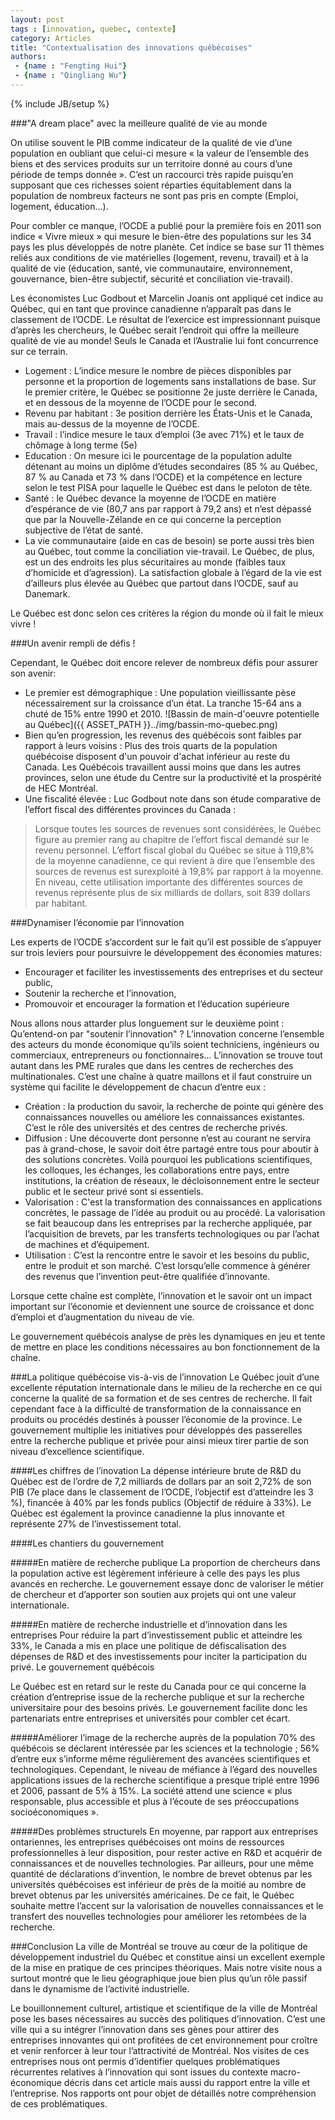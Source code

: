 ```yaml
---
layout: post
tags : [innovation, quebec, contexte]
category: Articles
title: "Contextualisation des innovations québécoises"
authors:
 - {name : "Fengting Hui"}
 - {name : "Qingliang Wu"}
---
```

{% include JB/setup %}

###"A dream place" avec la meilleure qualité de vie au monde

On utilise souvent le PIB comme indicateur de la qualité de vie d’une population en oubliant que celui-ci mesure « la valeur de l’ensemble des biens et des services produits sur un territoire donné au cours d’une période de temps donnée ». C’est un raccourci très rapide puisqu’en supposant que ces richesses soient réparties équitablement dans la population de nombreux facteurs ne sont pas pris en compte (Emploi, logement, éducation…).

Pour combler ce manque, l’OCDE a publié pour la première fois en 2011 son indice « Vivre mieux » qui mesure le bien-être des populations sur les 34 pays les plus développés de notre planète. Cet indice se base sur 11 thèmes reliés aux conditions de vie matérielles (logement, revenu, travail) et à la qualité de vie (éducation, santé, vie communautaire, environnement, gouvernance, bien-être subjectif, sécurité et conciliation vie-travail).

Les économistes Luc Godbout et Marcelin Joanis ont appliqué cet indice au Québec, qui en tant que province canadienne n’apparaît pas dans le classement de l’OCDE. Le résultat de l’exercice est impressionnant puisque d’après les chercheurs, le Québec serait l’endroit qui offre la meilleure qualité de vie au monde! Seuls le Canada et l’Australie lui font concurrence sur ce terrain.

- Logement : L’indice mesure le nombre de pièces disponibles par personne et la proportion de logements sans installations de base. Sur le premier critère, le Québec se positionne 2e juste derrière le Canada, et en dessous de la moyenne de l’OCDE pour le second.
- Revenu par habitant : 3e position derrière les États-Unis et le Canada, mais au-dessus de la moyenne de l’OCDE. 
- Travail : l’indice mesure le taux d’emploi (3e avec 71%) et le taux de chômage à long terme (5e)
- Education : On mesure ici le pourcentage de la population adulte détenant au moins un diplôme d’études secondaires (85 % au Québec, 87 % au Canada et 73 % dans l’OCDE) et la compétence en lecture selon le test PISA pour laquelle le Québec est dans le peloton de tête.
- Santé : le Québec devance la moyenne de l’OCDE en matière d’espérance de vie (80,7 ans par rapport à 79,2 ans) et n’est dépassé que par la Nouvelle-Zélande en ce qui concerne la perception subjective de l’état de santé.
- La vie communautaire (aide en cas de besoin) se porte aussi très bien au Québec, tout comme la conciliation vie-travail. Le Québec, de plus, est un des endroits les plus sécuritaires au monde (faibles taux d’homicide et d’agression). La satisfaction globale à l’égard de la vie est d’ailleurs plus élevée au Québec que partout dans l’OCDE, sauf au Danemark.

Le Québec est donc selon ces critères la région du monde où il fait le mieux vivre !

###Un avenir rempli de défis !

Cependant, le Québec doit encore relever de nombreux défis pour assurer son avenir:

- Le premier est démographique : Une population vieillissante pèse nécessairement sur la croissance d’un état. La tranche 15-64 ans a chuté de 15% entre 1990 et 2010.
![Bassin de main-d'oeuvre potentielle au Québec]({{ ASSET_PATH }}../img/bassin-mo-quebec.png)
- Bien qu’en progression, les revenus des québécois sont faibles par rapport à leurs voisins : Plus des trois quarts de la population québécoise disposent d'un pouvoir d'achat inférieur au reste du Canada. Les Québécois travaillent aussi moins que dans les autres provinces, selon une étude du Centre sur la productivité et la prospérité de HEC Montréal.
- Une fiscalité élevée : Luc Godbout note dans son étude comparative de l’effort fiscal des différentes provinces du Canada : 

> Lorsque toutes les sources de revenues sont considérées, le Québec figure au premier rang au chapitre de l’effort fiscal demandé sur le revenu personnel. L’effort fiscal global du Québec se situe à 119,8% de la moyenne canadienne, ce qui revient à dire que l’ensemble des sources de revenus est surexploité à 19,8% par rapport à la moyenne.  En niveau, cette utilisation importante des différentes sources de revenus représente plus de six milliards de dollars, soit 839 dollars par habitant.

###Dynamiser l’économie par l’innovation

Les experts de l’OCDE s’accordent sur le fait qu’il est possible de s’appuyer sur trois leviers pour poursuivre le développement des économies matures: 
- Encourager et faciliter les investissements des entreprises et du secteur public, 
- Soutenir la recherche et l’innovation,
- Promouvoir et encourager la formation et l’éducation supérieure

Nous allons nous attarder plus longuement sur le deuxième point : Qu’entend-on par "soutenir l’innovation" ?
L’innovation concerne l’ensemble des acteurs du monde économique qu’ils soient techniciens, ingénieurs ou commerciaux, entrepreneurs ou fonctionnaires… L’innovation se trouve tout autant dans les PME rurales que dans les centres de recherches des multinationales. C’est une chaîne à quatre maillons et il faut construire un système qui facilite le développement de chacun d’entre eux :
- Création : la production du savoir, la recherche de pointe qui génère des connaissances nouvelles ou améliore les connaissances existantes. C’est le rôle des universités et des centres de recherche privés.
- Diffusion : Une découverte dont personne n’est au courant ne servira pas à grand-chose, le savoir doit être partagé entre tous pour aboutir à des solutions concrètes. Voilà pourquoi les publications scientifiques, les colloques, les échanges, les collaborations entre pays, entre institutions, la création de réseaux, le décloisonnement entre le secteur public et le secteur privé sont si essentiels.
- Valorisation : C'est la transformation des connaissances en applications concrètes, le passage de l’idée au produit ou au procédé. La valorisation se fait beaucoup dans les entreprises par la recherche appliquée, par l’acquisition de brevets, par les transferts technologiques ou par l’achat de machines et d’équipement.
- Utilisation : C’est la rencontre entre le savoir et les besoins du public, entre le produit et son marché. C’est lorsqu’elle commence à générer des revenus que l’invention peut-être qualifiée d’innovante.

Lorsque cette chaîne est complète, l’innovation et le savoir ont un impact important sur l’économie et deviennent une source de croissance et donc d’emploi et d’augmentation du niveau de vie.

Le gouvernement québécois analyse de près les dynamiques en jeu et tente de mettre en place les conditions nécessaires au bon fonctionnement de la chaîne.

###La politique québécoise vis-à-vis de l’innovation
Le Québec jouit d’une excellente réputation internationale dans le milieu de la recherche en ce qui concerne la qualité de sa formation et de ses centres de recherche. Il fait cependant face à la difficulté de transformation de la connaissance en produits ou procédés destinés à pousser l’économie de la province. Le gouvernement multiplie les initiatives pour développés des passerelles entre la recherche publique et privée pour ainsi mieux tirer partie de son niveau d’excellence scientifique.

####Les chiffres de l’inovation
La dépense intérieure brute de R&D du Québec est de l’ordre de 7,2 milliards de dollars par an soit 2,72% de son PIB (7e place dans le classement de l’OCDE, l’objectif est d’atteindre les 3 %), financée à 40% par les fonds publics (Objectif de réduire à  33%). Le Québec est également la province canadienne la plus innovante et représente 27% de l’investissement total.

####Les chantiers du gouvernement

#####En matière de recherche publique
La proportion de chercheurs dans la population active est légèrement inférieure à celle des pays les plus avancés en recherche. Le gouvernement essaye donc de valoriser le métier de chercheur et d’apporter son soutien aux projets qui ont une valeur internationale.

#####En matière de recherche industrielle et d’innovation dans les entreprises
Pour réduire la part d’investissement public et atteindre les 33%, le Canada a mis en place une politique de défiscalisation des dépenses de R&D et des investissements pour inciter  la participation du privé. Le gouvernement québécois 

Le Québec est en retard sur le reste du Canada pour ce qui concerne la création d’entreprise issue de la recherche publique et sur la recherche universitaire pour des besoins privés. Le gouvernement facilite donc les partenariats entre entreprises et universités pour combler cet écart.

#####Améliorer l’image de la recherche auprès de la population
70% des québécois se déclarent intéressée par les sciences et la technologie ; 56% d’entre eux s’informe même régulièrement des avancées scientifiques et technologiques. Cependant, le niveau de méfiance à l’égard des nouvelles applications issues de la recherche scientifique a presque triplé entre 1996 et 2006, passant de 5% à 15%. La société attend une science « plus responsable, plus accessible et plus à l’écoute de ses préoccupations socioéconomiques ».

#####Des problèmes structurels
En moyenne, par rapport aux entreprises ontariennes, les entreprises québécoises ont moins de ressources professionnelles à leur disposition, pour rester active en R&D et acquérir de connaissances et de nouvelles technologies. Par ailleurs, pour une même quantité de déclarations d’invention, le nombre de brevet obtenus par les universités québécoises est inférieur de près de la moitié au nombre de brevet obtenus par les universités américaines. De ce fait, le Québec souhaite mettre l’accent sur la valorisation de nouvelles connaissances et le transfert des nouvelles technologies pour améliorer les retombées de la recherche.

###Conclusion
La ville de Montréal se trouve au cœur de la politique de développement industriel du Québec  et constitue ainsi un excellent exemple de la mise en pratique de ces principes théoriques. Mais notre visite nous a surtout montré que le lieu géographique joue bien plus qu’un rôle passif dans le dynamisme de l’activité industrielle. 

Le bouillonnement culturel, artistique et scientifique de la ville de Montréal pose les bases nécessaires au succès des politiques d’innovation. C’est une ville qui a su intégrer l’innovation dans ses gènes pour attirer des entreprises innovantes qui ont profitées de cet environnement pour croître et venir renforcer à leur tour l’attractivité de Montréal. Nos visites de ces entreprises nous ont permis d’identifier quelques problématiques récurrentes relatives à l’innovation qui sont issues du contexte macro-économique décris dans cet article mais aussi du rapport entre la ville et l’entreprise. Nos rapports ont pour objet de détaillés notre compréhension de ces problématiques.